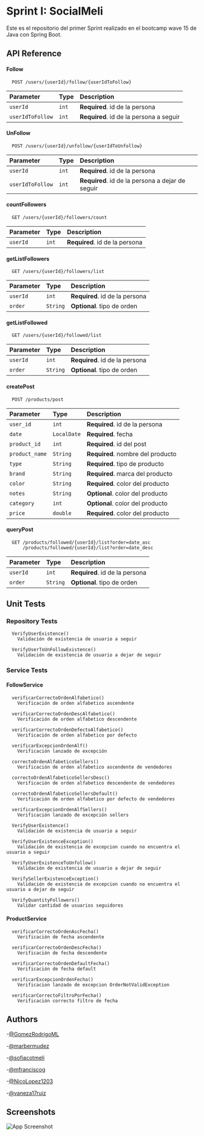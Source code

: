 
# Sprint I: SocialMeli

Este es el repositorio del primer Sprint realizado en el bootcamp wave 15 de Java con Spring Boot. 



## API Reference

#### Follow

```http
  POST /users/{userId}/follow/{userIdToFollow}
```

| Parameter | Type     | Description                |
| :-------- | :------- | :------------------------- |
| `userId` | `int` | **Required**. id de la persona |
| `userIdToFollow` | `int` | **Required**. id de la persona a seguir|

#### UnFollow

```http
  POST /users/{userId}/unfollow/{userIdToUnfollow}
```

| Parameter | Type     | Description                |
| :-------- | :------- | :------------------------- |
| `userId` | `int` | **Required**. id de la persona |
| `userIdToFollow` | `int` | **Required**. id de la persona a dejar de seguir|

#### countFollowers

```http
  GET /users/{userId}/followers/count
```

| Parameter | Type     | Description                |
| :-------- | :------- | :------------------------- |
| `userId` | `int` | **Required**. id de la persona |

#### getListFollowers

```http
  GET /users/{userId}/followers/list
```

| Parameter | Type     | Description                |
| :-------- | :------- | :------------------------- |
| `userId` | `int` | **Required**. id de la persona |
| `order` | `String` | **Optional**. tipo de orden |

#### getListFollowed

```http
  GET /users/{userId}/followed/list
```

| Parameter | Type     | Description                |
| :-------- | :------- | :------------------------- |
| `userId` | `int` | **Required**. id de la persona |
| `order` | `String` | **Optional**. tipo de orden |

#### createPost

```http
  POST /products/post
```

| Parameter | Type     | Description                |
| :-------- | :------- | :------------------------- |
| `user_id` | `int` | **Required**.  id de la persona|
| `date` | `LocalDate` | **Required**.  fecha|
| `product_id` | `int` | **Required**.  id del post|
| `product_name` | `String` | **Required**.  nombre del producto|
| `type` | `String` | **Required**.  tipo de producto|
| `brand` | `String` | **Required**.  marca del producto|
| `color` | `String` | **Required**.  color del producto|
| `notes` | `String` | **Optional**.  color del producto|
| `category` | `int` | **Optional**.  color del producto|
| `price` | `double` | **Required**.  color del producto|

#### queryPost

```http
  GET /products/followed/{userId}/list?order=date_asc
      /products/followed/{userId}/list?order=date_desc
```

| Parameter | Type     | Description                |
| :-------- | :------- | :------------------------- |
| `userId` | `int` | **Required**.  id de la persona|
| `order` | `String` | **Optional**.  tipo de orden|



## Unit Tests

### Repository Tests

```http
  VerifyUserExistence()
    Validación de existencia de usuario a seguir
```

```http
  VerifyUserToUnFollowExistence()
    Validación de existencia de usuario a dejar de seguir
```

### Service Tests
  #### FollowService

```http
  verificarCorrectoOrdenAlfabetico()
    Verificación de orden alfabetico ascendente
```

```http
  verificarCorrectoOrdenDescAlfabetico()
    Verificación de orden alfabetico descendente
```

```http
  verificarCorrectoOrdenDefectoAlfabetico()
    Verificación de orden alfabetico por defecto
```

```http
  verificarExcepcionOrdenAlf()
    Verificación lanzado de excepción
```

```http
  correctoOrdenAlfabeticoSellers()
    Verificación de orden alfabetico ascendente de vendedores
```

```http
  correctoOrdenAlfabeticoSellersDesc()
    Verificación de orden alfabetico descendente de vendedores
```

```http
  correctoOrdenAlfabeticoSellersDefault()
    Verificación de orden alfabetico por defecto de vendedores
```

```http
  verificarExcepcionOrdenAlfSellers()
    Verificación lanzado de excepción sellers
```

```http
  VerifyUserExistence()
    Validación de existencia de usuario a seguir
```

```http
  VerifyUserExistenceException()
    Validación de existencia de excepcion cuando no encuentra el usuario a seguir
```

```http
  VerifyUserExistenceToUnfollow()
    Validación de existencia de usuario a dejar de seguir
```

```http
  VerifySellerExistenceException()
    Validación de existencia de excepcion cuando no encuentra el usuario a dejar de seguir
```

```http
  VerifyQuantityFollowers()
    Validar cantidad de usuarios seguidores
```
  #### ProductService

```http
  verificarCorrectoOrdenAscFecha()
    Verificación de fecha ascendente
```

```http
  verificarCorrectoOrdenDescFecha()
    Verificación de fecha descendente
```

```http
  verificarCorrectoOrdenDefaultFecha()
    Verificación de fecha default
```

```http
  verificarExcepcionOrdenFecha()
    Verificacion lanzado de excepcion OrderNotValidException
```

```http
  verificarCorrectoFiltroPorFecha()
    Verificación correcto filtro de fecha
```

## Authors

-[@GomezRodrigoML](https://github.com/GomezRodrigoML)

-[@marbermudez](https://github.com/marbermudez)

-[@sofiacotmeli](https://github.com/sofiacotmeli)

-[@mfranciscog](https://github.com/mfranciscog)

-[@NicoLopez1203](https://github.com/NicoLopez1203)

-[@vaneza17ruiz](https://github.com/ruizandino)



## Screenshots

![App Screenshot](https://i.pinimg.com/originals/f3/38/60/f338609f1bc08eea6b0db4d406f42256.jpg)

